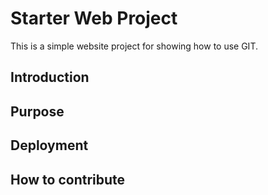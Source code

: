 # Starter Web Project

This is a simple website project for showing how to use GIT.

## Introduction

## Purpose

## Deployment

## How to contribute